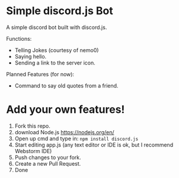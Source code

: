 # Simple discord.js Bot

A simple discord bot built with discord.js.

Functions:

- Telling Jokes (courtesy of nemo0)
- Saying hello.
- Sending a link to the server icon.

Planned Features (for now):

- Command to say old quotes from a friend. 


# Add your own features!
1. Fork this repo.
2. download Node.js https://nodejs.org/en/
3. Open up cmd and type in: ``npm install discord.js``
4. Start editing app.js (any text editor or IDE is ok, but I recommend Webstorm IDE)
5. Push changes to your fork.
6. Create a new Pull Request.
7. Done 
